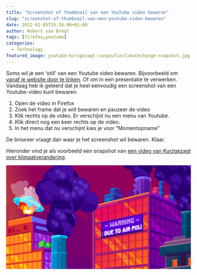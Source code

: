 ```yaml
---
title: "Screenshot of thumbnail van een YouTube video bewaren"
slug: "screenshot-of-thumbnail-van-een-youtube-video-bewaren"
date: 2022-02-05T15:34:00+01:00
author: Robert van Bregt
tags: [firefox,youtube]
categories:
  - Technology
featured_image: youtube-kurzgezagt-canyoufixclimatechange-snapshot.jpg
---
```


Soms wil je een ‘still’ van een Youtube video bewaren. Bijvoorbeeld om [vanaf je website door te linken](https://www.zylstra.org/blog/2021/09/video-embeds-all-removed/). Of om in een presentatie te verwerken.
Vandaag heb ik geleerd dat je heel eenvoudig een screenshot van een Youtube-video kunt bewaren.

1. Open de video in Firefox
2. Zoek het frame dat je wilt bewaren en pauzeer de video
3. Klik rechts op de video. Er verschijnt nu een menu van Youtube.
4. Klik direct nog een keer rechts op de video.
5. In het menu dat nu verschijnt kies je voor “Momentopname”

De browser vraagt dan waar je het screenshot wil bewaren. Klaar.

Hieronder vind je als voorbeeld een snapshot van [een video van Kurzgezagt over klimaatverandering](https://www.youtube.com/watch?v=yiw6_JakZFc).

![youtube video snapshot](youtube-kurzgezagt-canyoufixclimatechange-snapshot.jpg)
